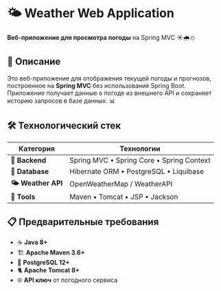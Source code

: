 # 🌤️ Weather Web Application

**Веб-приложение для просмотра погоды** на Spring MVC ☀️🌧️⛄

## 📖 Описание

Это веб-приложение для отображения текущей погоды и прогнозов, построенное на **Spring MVC** без использования Spring Boot. 
Приложение получает данные о погоде из внешнего API и сохраняет историю запросов в базе данных. 📊

## 🛠 Технологический стек

| Категория | Технологии |
|-----------|------------|
| **🌱 Backend** | Spring MVC • Spring Core • Spring Context |
| **💾 Database** | Hibernate ORM • PostgreSQL • Liquibase |
| **🌤️ Weather API** | OpenWeatherMap / WeatherAPI |
| **🔧 Tools** | Maven • Tomcat • JSP • Jackson |

## 📋 Предварительные требования

- ☕ **Java 8+**
- 🏗️ **Apache Maven 3.6+**
- 🐘 **PostgreSQL 12+**
- 🐈 **Apache Tomcat 8+**
- 🌐 **API ключ** от погодного сервиса

